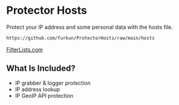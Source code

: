# Protector Hosts
Protect your IP address and some personal data with the hosts file.

```sh
https://github.com/furkun/ProtectorHosts/raw/main/hosts
```

[FilterLists.com](https://filterlists.com/lists/anti-ip-grabber-hosts)

## What Is Included?
- IP grabber & logger protection
- IP address lookup
- IP GeoIP API protection
